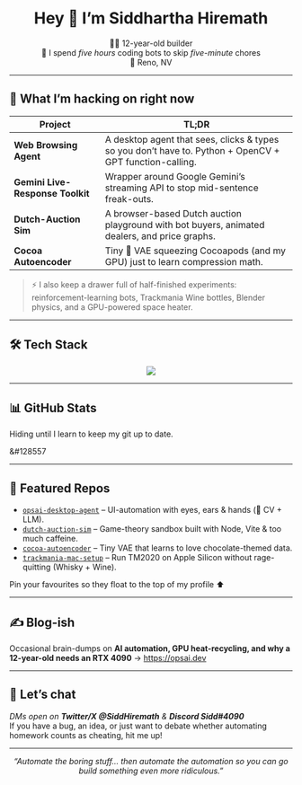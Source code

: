 <!-- PROFILE README for https://github.com/siddharthahiremath -->
<h1 align="center">Hey 👋 I’m Siddhartha Hiremath</h1>

<p align="center">
  🧑‍💻 12-year-old builder <br/>
  🤖 I spend <em>five hours</em> coding bots to skip <em>five-minute</em> chores <br/>
  📍 Reno, NV
</p>

---

## 🚀 What I’m hacking on right now
| Project | TL;DR |
|---------|-------|
| **Web Browsing Agent** | A desktop agent that sees, clicks & types so you don’t have to. Python + OpenCV + GPT function-calling. |
| **Gemini Live-Response Toolkit** | Wrapper around Google Gemini’s streaming API to stop mid-sentence freak-outs. |
| **Dutch-Auction Sim** | A browser-based Dutch auction playground with bot buyers, animated dealers, and price graphs. |
| **Cocoa Autoencoder** | Tiny 🤏 VAE squeezing Cocoapods (and my GPU) just to learn compression math. |

> ⚡ I also keep a drawer full of half-finished experiments: reinforcement-learning bots, Trackmania Wine bottles, Blender physics, and a GPU-powered space heater.

---

## 🛠 Tech Stack
<p align="center">
  <img src="https://skillicons.dev/icons?i=python,js,cpp,react,html,pyTorch,opencv,blender,githubactions,bash" />
</p>

---

## 📊 GitHub Stats
Hiding until I learn to keep my git up to date. <p>&#128557</p>

---

## 🌟 Featured Repos
- [`opsai-desktop-agent`](https://github.com/siddharthahiremath/opsai-desktop-agent) – UI-automation with eyes, ears & hands (🤖 CV + LLM).
- [`dutch-auction-sim`](https://github.com/siddharthahiremath/dutch-auction-sim) – Game-theory sandbox built with Node, Vite & too much caffeine.
- [`cocoa-autoencoder`](https://github.com/siddharthathiremath/cocoa-autoencoder) – Tiny VAE that learns to love chocolate-themed data.
- [`trackmania-mac-setup`](https://github.com/siddharthahiremath/trackmania-mac-setup) – Run TM2020 on Apple Silicon without rage-quitting (Whisky + Wine).

Pin your favourites so they float to the top of my profile ⬆️

---

## ✍️ Blog-ish
Occasional brain-dumps on **AI automation, GPU heat-recycling, and why a 12-year-old needs an RTX 4090** → <https://opsai.dev>

---

## 💬 Let’s chat
*DMs open on **Twitter/X @SiddHiremath** & **Discord Sidd#4090***  
If you have a bug, an idea, or just want to debate whether automating homework counts as cheating, hit me up!

---

<p align="center"><i>
“Automate the boring stuff… then automate the automation so you can go build something even more ridiculous.”
</i></p>

